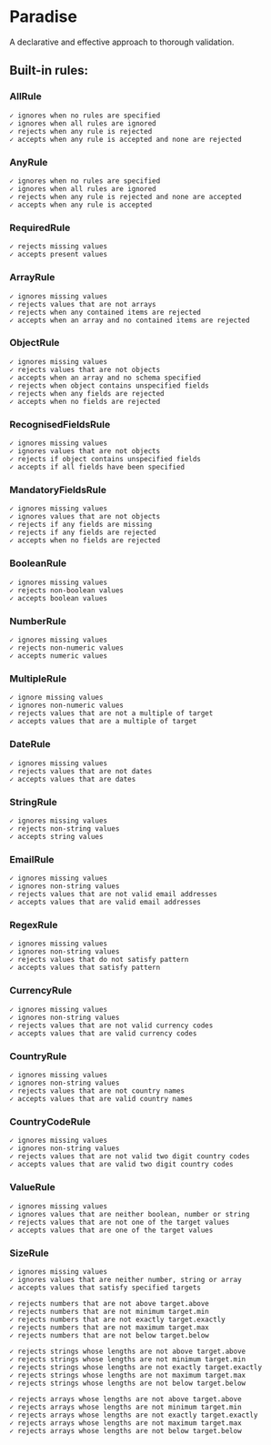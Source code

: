 # Paradise

A declarative and effective approach to thorough validation.

## Built-in rules:

### AllRule
    ✓ ignores when no rules are specified
    ✓ ignores when all rules are ignored
    ✓ rejects when any rule is rejected
    ✓ accepts when any rule is accepted and none are rejected

### AnyRule
    ✓ ignores when no rules are specified
    ✓ ignores when all rules are ignored
    ✓ rejects when any rule is rejected and none are accepted
    ✓ accepts when any rule is accepted

### RequiredRule
    ✓ rejects missing values
    ✓ accepts present values

### ArrayRule
    ✓ ignores missing values
    ✓ rejects values that are not arrays
    ✓ rejects when any contained items are rejected
    ✓ accepts when an array and no contained items are rejected

### ObjectRule
    ✓ ignores missing values
    ✓ rejects values that are not objects
    ✓ accepts when an array and no schema specified
    ✓ rejects when object contains unspecified fields
    ✓ rejects when any fields are rejected
    ✓ accepts when no fields are rejected

### RecognisedFieldsRule
    ✓ ignores missing values
    ✓ ignores values that are not objects
    ✓ rejects if object contains unspecified fields
    ✓ accepts if all fields have been specified

### MandatoryFieldsRule
    ✓ ignores missing values
    ✓ ignores values that are not objects
    ✓ rejects if any fields are missing
    ✓ rejects if any fields are rejected
    ✓ accepts when no fields are rejected

### BooleanRule
    ✓ ignores missing values
    ✓ rejects non-boolean values
    ✓ accepts boolean values  

### NumberRule
    ✓ ignores missing values
    ✓ rejects non-numeric values
    ✓ accepts numeric values

### MultipleRule
    ✓ ignore missing values
    ✓ ignores non-numeric values
    ✓ rejects values that are not a multiple of target
    ✓ accepts values that are a multiple of target

### DateRule
    ✓ ignores missing values
    ✓ rejects values that are not dates
    ✓ accepts values that are dates

### StringRule
    ✓ ignores missing values
    ✓ rejects non-string values
    ✓ accepts string values

### EmailRule
    ✓ ignores missing values
    ✓ ignores non-string values
    ✓ rejects values that are not valid email addresses
    ✓ accepts values that are valid email addresses

### RegexRule
    ✓ ignores missing values
    ✓ ignores non-string values
    ✓ rejects values that do not satisfy pattern
    ✓ accepts values that satisfy pattern

### CurrencyRule
    ✓ ignores missing values
    ✓ ignores non-string values
    ✓ rejects values that are not valid currency codes
    ✓ accepts values that are valid currency codes

### CountryRule
    ✓ ignores missing values
    ✓ ignores non-string values
    ✓ rejects values that are not country names
    ✓ accepts values that are valid country names

### CountryCodeRule
    ✓ ignores missing values
    ✓ ignores non-string values
    ✓ rejects values that are not valid two digit country codes
    ✓ accepts values that are valid two digit country codes

### ValueRule
    ✓ ignores missing values
    ✓ ignores values that are neither boolean, number or string
    ✓ rejects values that are not one of the target values
    ✓ accepts values that are one of the target values

### SizeRule
    ✓ ignores missing values
    ✓ ignores values that are neither number, string or array
    ✓ accepts values that satisfy specified targets
    
    ✓ rejects numbers that are not above target.above
    ✓ rejects numbers that are not minimum target.min
    ✓ rejects numbers that are not exactly target.exactly
    ✓ rejects numbers that are not maximum target.max
    ✓ rejects numbers that are not below target.below

    ✓ rejects strings whose lengths are not above target.above
    ✓ rejects strings whose lengths are not minimum target.min
    ✓ rejects strings whose lengths are not exactly target.exactly
    ✓ rejects strings whose lengths are not maximum target.max
    ✓ rejects strings whose lengths are not below target.below

    ✓ rejects arrays whose lengths are not above target.above
    ✓ rejects arrays whose lengths are not minimum target.min
    ✓ rejects arrays whose lengths are not exactly target.exactly
    ✓ rejects arrays whose lengths are not maximum target.max
    ✓ rejects arrays whose lengths are not below target.below
